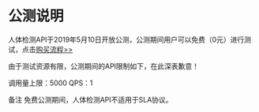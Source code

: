 # 公测说明

人体检测API于2019年5月10日开放公测，公测期间用户可以免费（0元）进行测试，点击[购买流程>>](http://neuhub.jd.com/ai/api/body/detect)

由于测试资源有限，公测期间的API限制如下，在此深表歉意！

调用量上限：5000
QPS：1

备注
免费公测期间，人体检测API不适用于SLA协议。





